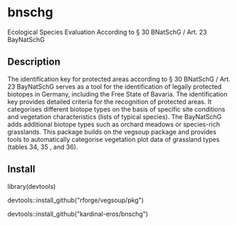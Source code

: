 # bnschg

Ecological Species Evaluation According to § 30 BNatSchG / Art. 23 BayNatSchG

##	Description

The identification key for protected areas according to § 30 BNatSchG / Art. 23 BayNatSchG serves as a tool for the identification of legally protected biotopes in Germany, including the Free State of Bavaria. The identification key provides detailed criteria for the recognition of protected areas. It categorises different biotope types on the basis of specific site conditions and vegetation characteristics (lists of typical species). The BayNatSchG adds additional biotope types such as orchard meadows or species-rich grasslands. This package builds on the vegsoup package and provides tools to automatically categorise vegetation plot data of grassland types (tables 34, 35 , and 36).

##	Install

library(devtools)

devtools::install_github("rforge/vegsoup/pkg")

devtools::install_github("kardinal-eros/bnschg")

<!--
Maintenance
setwd("/Users/roli/Documents/bnschg")
devtools::document()
devtools::load_all()
-->